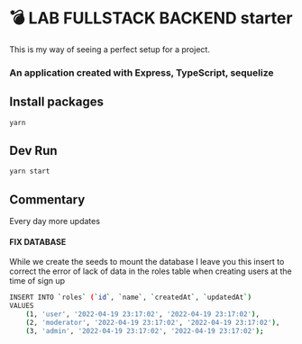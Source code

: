 # :bomb: LAB FULLSTACK BACKEND starter

This is my way of seeing a perfect setup for a project.

### An application created with Express, TypeScript, sequelize

## Install packages

```bash
yarn
```

## Dev Run

```bash
yarn start
```

## Commentary

Every day more updates

#### FIX DATABASE

While we create the seeds to mount the database I leave you this insert to correct the error of lack of data in the roles table when creating users at the time of sign up

```bash
INSERT INTO `roles` (`id`, `name`, `createdAt`, `updatedAt`)
VALUES
	(1, 'user', '2022-04-19 23:17:02', '2022-04-19 23:17:02'),
	(2, 'moderator', '2022-04-19 23:17:02', '2022-04-19 23:17:02'),
	(3, 'admin', '2022-04-19 23:17:02', '2022-04-19 23:17:02');

```
